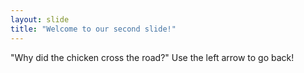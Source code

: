 ```yaml
---
layout: slide
title: "Welcome to our second slide!"
---
```

"Why did the chicken cross the road?"
Use the left arrow to go back!
